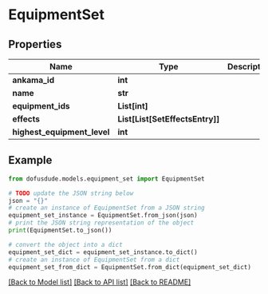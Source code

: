 # EquipmentSet


## Properties

Name | Type | Description | Notes
------------ | ------------- | ------------- | -------------
**ankama_id** | **int** |  | [optional] 
**name** | **str** |  | [optional] 
**equipment_ids** | **List[int]** |  | [optional] 
**effects** | **List[List[SetEffectsEntry]]** |  | [optional] 
**highest_equipment_level** | **int** |  | [optional] 

## Example

```python
from dofusdude.models.equipment_set import EquipmentSet

# TODO update the JSON string below
json = "{}"
# create an instance of EquipmentSet from a JSON string
equipment_set_instance = EquipmentSet.from_json(json)
# print the JSON string representation of the object
print(EquipmentSet.to_json())

# convert the object into a dict
equipment_set_dict = equipment_set_instance.to_dict()
# create an instance of EquipmentSet from a dict
equipment_set_from_dict = EquipmentSet.from_dict(equipment_set_dict)
```
[[Back to Model list]](../README.md#documentation-for-models) [[Back to API list]](../README.md#documentation-for-api-endpoints) [[Back to README]](../README.md)


